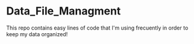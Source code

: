 # Data_File_Managment
This repo contains easy lines of code that I'm using frecuently in order to keep my data organized!
